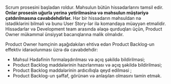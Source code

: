 
Scrum prosesini başladan roldur. Məhsulun bütün hissədarlarını təmsil edir. **Onlar prosesin uğurla yerinə yetirilməsinə və məhsulun müştəriyə çatdırılmasına cavabdehdirlər.** Hər bir hissədarın məhsuldan nə istədiklərini bilməli və bunu User Story-lər ilə komandaya müəyyən etməlidir. Hissədarlar və Development team arasında əlaqə qurduqları üçün, Product Owner mükəmməl ünsiyyət bacarıqlarına malik olmalıdır.


Product Owner hәmçinin aşağıdakıları ehtiva edәn Product Backlog-un effektiv idarәolunması üzrә dә cavabdehdir:
- Mәhsul Hәdәfinin formalaşdırılması vә açıq şәkildә bildirilmәsi;
- Product Backlog maddәlәrinin hazırlanması vә açıq şәkildә bildirilmәsi;
- Product Backlog maddәlәrinin ardıcıllıqla qeyd edilmәsi ; 
- Product Backlog-un şәffaf, görünәn vә anlaşılan olmasını tәmin etmәk.